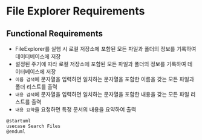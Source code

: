 ﻿# File Explorer Requirements

## Functional Requirements

- FileExplorer를 실행 시 로컬 저장소에 포함된 모든 파일과 폴더의 정보를 기록하여 데이터베이스에 저장
- 설정된 주기에 따라 로컬 저장소에 포함된 모든 파일과 폴더의 정보를 기록하여 데이터베이스에 저장
- `이름 검색`에 문자열을 입력하면 일치하는 문자열을 포함한 이름을 갖는 모든 파일과 폴더 리스트를 출력
- `내용 검색`에 문자열을 입력하면 일치하는 문자열을 포함한 내용을 갖는 모든 파일 리스트를 출력
- `내용 요약`을 요청하면 특정 문서의 내용을 요약하여 출력

```plantuml
@startuml
usecase Search Files 
@enduml
```

